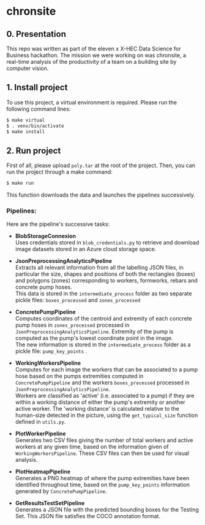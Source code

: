 # chronsite

## 0. Presentation

This repo was written as part of the eleven x X-HEC Data Science for Business hackathon. The mission we were working on was chronsite, a real-time analysis of the productivity of a team on a building site by computer vision.

## 1. Install project

To use this project, a virtual environment is required. Please run the following command lines:

```bash
$ make virtual
$ . venv/bin/activate
$ make install
```

## 2. Run project

First of all, please upload `poly.tar` at the root of the project. Then, you can run the project through a make command:

```bash
$ make run
```

This function downloads the data and launches the pipelines successively.

### Pipelines:

Here are the pipeline's successive tasks:

- **BlobStorageConnexion** <br>
  Uses credentials stored in `blob_credentials.py` to retrieve and download image datasets stored in an Azure cloud storage space.

- **JsonPreprocessingAnalyticsPipeline** <br>
  Extracts all relevant information from all the labelling JSON files, in particular the size, shapes and positions of both the rectangles (boxes) and polygons (zones) corresponding to workers, formworks, rebars and concrete pump hoses. <br>
  This data is stored in the `intermediate_process` folder as two separate pickle files: `boxes_processed` and `zones_processed`

- **ConcretePumpPipeline** <br>
  Computes coordinates of the centroid and extremity of each concrete pump hoses in `zones_processed` processed in `JsonPreprocessingAnalyticsPipeline`. Extremity of the pump is computed as the pump's lowest coordinate point in the image. <br>
  The new information is stored in the `intermediate_process` folder as a pickle file: `pump_key_points` .

- **WorkingWorkersPipeline** <br>
  Computes for each image the workers that can be associated to a pump hose based on the pumps extremities computed in `ConcretePumpPipeline` and the workers `boxes_processed` processed in `JsonPreprocessingAnalyticsPipeline`. <br>
  Workers are classified as 'active' (i.e. associated to a pump) if they are within a working distance of either the pump's extremity or another active worker. The 'working distance' is calculated relative to the human-size detected in the picture, using the `get_typical_size` function defined in `utils.py`.

- **PlotWorkerPipeline** <br>
  Generates two CSV files giving the number of total workers and active workers at any given time, based on the information given of `WorkingWorkersPipeline`.
  These CSV files can then be used for visual analysis.

- **PlotHeatmapPipeline** <br>
  Generates a PNG heatmap of where the pump extremities have been identified throughout time, based on the `pump_key_points` information generated by `ConcretePumpPipeline`.

- **GetResultsTestSetPipeline** <br>
  Generates a JSON file with the predicted bounding boxes for the Testing Set. This JSON file satisfies the COCO annotation format. 